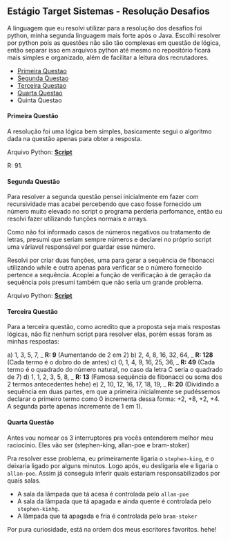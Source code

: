 ## Estágio Target Sistemas - Resolução Desafios

A linguagem que eu resolvi utilizar para a resolução dos desafios foi python, minha segunda linguagem mais forte após o Java. Escolhi resolver por python pois as questões não são tão complexas em questão de lógica, então separar isso em arquivos python até mesmo no repositório ficará mais simples e organizado, além de facilitar a leitura dos recrutadores.

- [Primeira Questao](#primeira-questão)
- [Segunda Questao](#segunda-questão)
- [Terceira Questao](#terceira-questão)
- [Quarta Questao](#quarta-questão)
- Quinta Questao

#### Primeira Questão

A resolução foi uma lógica bem simples, basicamente segui o algoritmo dada na questão apenas para obter a resposta.

Arquivo Python: [**Script**](./01-questao/main.py)

R: 91.

#### Segunda Questão

Para resolver a segunda questão pensei inicialmente em fazer com recursividade mas acabei percebendo que caso fosse fornecido um número muito elevado no script o programa perderia perfomance, então eu resolvi fazer utilizando funções normais e arrays.

Como não foi informado casos de números negativos ou tratamento de letras, presumi que seriam sempre números e declarei no próprio script uma váriavel responsável por guardar esse número.

Resolvi por criar duas funções, uma para gerar a sequência de fibonacci utilizando while e outra apenas para verificar se o número fornecido pertence a sequência. Acoplei a função de verificação à de geração da sequência pois presumi também que não seria um grande problema.

Arquivo Python: [**Script**](./02-questao/main.py)

#### Terceira Questão

Para a terceira questão, como acredito que a proposta seja mais respostas lógicas, não fiz nenhum script para resolver elas, porém essas foram as minhas respostas:

a) 1, 3, 5, 7, _ **R: 9** (Aumentando de 2 em 2)
b) 2, 4, 8, 16, 32, 64, _ **R: 128** (Cada termo é o dobro do de antes)
c) 0, 1, 4, 9, 16, 25, 36, _ **R: 49** (Cada termo é o quadrado do número natural, no caso da letra C seria o quadrado de 7)
d) 1, 1, 2, 3, 5, 8, _ **R: 13** (Famosa sequência de fibonacci ou soma dos 2 termos antecedentes hehe)
e) 2, 10, 12, 16, 17, 18, 19, _ **R: 20** (Dividindo a sequência em duas partes, em que a primeira inicialmente se pudéssemos declarar o primeiro termo como 0 incrementa dessa forma: +2, +8, +2, +4. A segunda parte apenas incremente de 1 em 1).

#### Quarta Questão

Antes vou nomear os 3 interruptores pra vocês entenderem melhor meu raciocínio. Eles vão ser (stephen-king, allan-poe e bram-stoker)

Pra resolver esse problema, eu primeiramente ligaria o `stephen-king`, e o deixaria ligado por alguns minutos. Logo após, eu desligaria ele e ligaria o `allan-poe`. Assim já conseguia inferir quais estariam responsabilizados por quais salas.

- A sala da lâmpada que tá acesa é controlada pelo `allan-poe`
- A sala da lâmpada que tá apagada e ainda quente é controlada pelo `stephen-kinhg`.
- A lâmpada que tá apagada e fria é controlada pelo `bram-stoker`

Por pura curiosidade, está na ordem dos meus escritores favoritos. hehe!